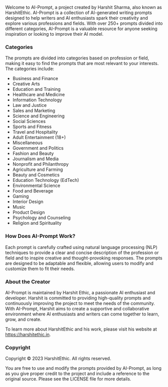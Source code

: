 <p>Welcome to AI-Prompt, a project created by Harshit Sharma, also known as HarshitEthic. AI-Prompt is a collection of AI-generated writing prompts designed to help writers and AI enthusiasts spark their creativity and explore various professions and fields. With over 250+ prompts divided into different categories, AI-Prompt is a valuable resource for anyone seeking inspiration or looking to improve their AI model.</p>

<h3>Categories</h3>

<p>The prompts are divided into categories based on profession or field, making it easy to find the prompts that are most relevant to your interests. The categories include:</p>

<ul>
  <li>Business and Finance</li>
  <li>Creative Arts</li>
  <li>Education and Training</li>
  <li>Healthcare and Medicine</li>
  <li>Information Technology</li>
  <li>Law and Justice</li>
  <li>Sales and Marketing</li>
  <li>Science and Engineering</li>
  <li>Social Sciences</li>
  <li>Sports and Fitness</li>
  <li>Travel and Hospitality</li>
  <li>Adult Entertainment (18+)</li>
  <li>Miscellaneous</li>
  <li>Government and Politics</li>
  <li>Fashion and Beauty</li>
  <li>Journalism and Media</li>
  <li>Nonprofit and Philanthropy</li>
  <li>Agriculture and Farming</li>
  <li>Beauty and Cosmetics</li>
  <li>Education Technology (EdTech)</li>
  <li>Environmental Science</li>
  <li>Food and Beverage</li>
  <li>Gaming</li>
  <li>Interior Design</li>
  <li>Music</li>
  <li>Product Design</li>
  <li>Psychology and Counseling</li>
  <li>Religion and Spirituality</li>
</ul>

<h3>How Does AI-Prompt Work?</h3>

<p>Each prompt is carefully crafted using natural language processing (NLP) techniques to provide a clear and concise description of the profession or field and to inspire creative and thought-provoking responses. The prompts are designed to be adaptable and flexible, allowing users to modify and customize them to fit their needs.</p>

<h3>About the Creator</h3>

<p>AI-Prompt is maintained by Harshit Ethic, a passionate AI enthusiast and developer. Harshit is committed to providing high-quality prompts and continuously improving the project to meet the needs of the community. With AI-Prompt, Harshit aims to create a supportive and collaborative environment where AI enthusiasts and writers can come together to learn, grow, and create.</p>

<p>To learn more about HarshitEthic and his work, please visit his website at <a href="https://harshitethic.in">https://harshitethic.in</a>.</p>

<h3>Copyright</h3>

<p>Copyright © 2023 HarshitEthic. All rights reserved.</p>

<p>You are free to use and modify the prompts provided by AI-Prompt, as long as you give proper credit to the project and include a reference to the original source. Please see the LICENSE file for more details.</p>
